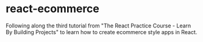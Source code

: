 # react-ecommerce
Following along the third tutorial from "The React Practice Course - Learn By Building Projects" to learn how to create ecommerce style apps in React.

